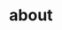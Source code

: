 ---
layout: aboutUs
permalink: about
folderName: about
lang: en
fileName: about
companyName: safevideokit
domain : com
title: about
---